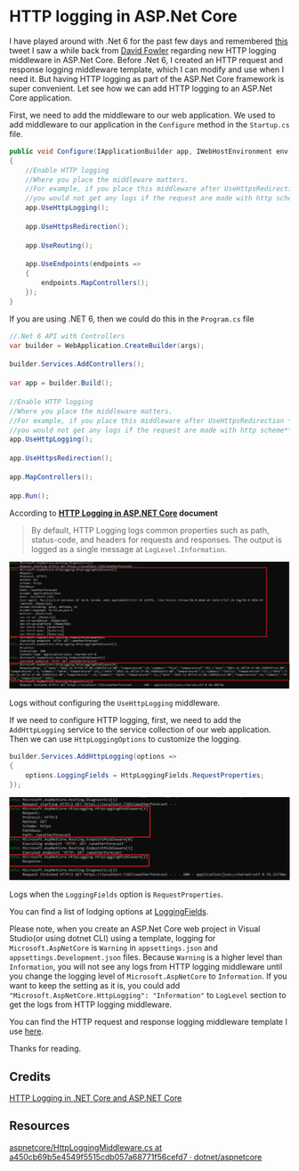 # HTTP logging in ASP.Net Core

I have played around with .Net 6 for the past few days and remembered [this](https://twitter.com/davidfowl/status/1388201662364348416) tweet I saw a while back from [David Fowler](https://twitter.com/davidfowl) regarding new HTTP logging middleware in ASP.Net Core. Before .Net 6, I created an HTTP request and response logging middleware template, which I can modify and use when I need it. But having HTTP logging as part of the ASP.Net Core framework is super convenient. Let see how we can add HTTP logging to an ASP.Net Core application.

First, we need to add the middleware to our web application. We used to add middleware to our application in the `Configure` method in the `Startup.cs` file.

```csharp
public void Configure(IApplicationBuilder app, IWebHostEnvironment env)
{
    //Enable HTTP logging
    //Where you place the middleware matters.
    //For example, if you place this middleware after UseHttpsRedirection **middleware
    //you would not get any logs if the request are made with http scheme**
    app.UseHttpLogging();

    app.UseHttpsRedirection();

    app.UseRouting();

    app.UseEndpoints(endpoints =>
    {
        endpoints.MapControllers();
    });
}
```

If you are using .NET 6, then we could do this in the `Program.cs` file

```csharp
//.Net 6 API with Controllers
var builder = WebApplication.CreateBuilder(args);

builder.Services.AddControllers();

var app = builder.Build();

//Enable HTTP logging
//Where you place the middleware matters.
//For example, if you place this middleware after UseHttpsRedirection **middleware
//you would not get any logs if the request are made with http scheme**
app.UseHttpLogging();

app.UseHttpsRedirection();

app.MapControllers();

app.Run();
```

According to **[HTTP Logging in ASP.NET Core](https://docs.microsoft.com/en-us/aspnet/core/fundamentals/http-logging/) document**

> By default, HTTP Logging logs common properties such as path, status-code, and headers for requests and responses. The output is logged as a single message at `LogLevel.Information`.

![Logs without configuring the `UseHttpLogging` middleware](./logs-without-configuring-the-http-logging-middleware.png)

Logs without configuring the `UseHttpLogging` middleware.

If we need to configure HTTP logging, first, we need to add the `AddHttpLogging` service to the service collection of our web application. Then we can use `HttpLoggingOptions` to customize the logging.

```csharp
builder.Services.AddHttpLogging(options =>
{
    options.LoggingFields = HttpLoggingFields.RequestProperties;
});
```

![Logs when the `LoggingFields` option is `RequestProperties`.](./logs-when-logging-fields-option-is-request-properties.png)

Logs when the `LoggingFields` option is `RequestProperties`.

You can find a list of lodging options at [LoggingFields](https://docs.microsoft.com/en-us/aspnet/core/fundamentals/http-logging#loggingfields).

Please note, when you create an ASP.Net Core web project in Visual Studio(or using dotnet CLI) using a template, logging for `Microsoft.AspNetCore` is `Warning` in `appsettings.json` and `appsettings.Development.json` files. Because `Warning` is a higher level than `Information`, you will not see any logs from HTTP logging middleware until you change the logging level of `Microsoft.AspNetCore` to `Information`. If you want to keep the setting as it is, you could add `"Microsoft.AspNetCore.HttpLogging": "Information"` to `LogLevel` section to get the logs from HTTP logging middleware.

You can find the HTTP request and response logging middleware template I use [here](https://gist.github.com/DilanLivera/95632953ce7488b2230f7c84db8b833e).

Thanks for reading.

## Credits

[HTTP Logging in .NET Core and ASP.NET Core](https://docs.microsoft.com/en-us/aspnet/core/fundamentals/http-logging)

## Resources

[aspnetcore/HttpLoggingMiddleware.cs at a450cb69b5e4549f5515cdb057a68771f56cefd7 · dotnet/aspnetcore](https://github.com/dotnet/aspnetcore/blob/a450cb69b5e4549f5515cdb057a68771f56cefd7/src/Middleware/HttpLogging/src/HttpLoggingMiddleware.cs)
